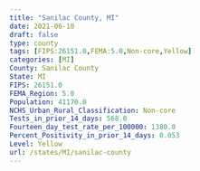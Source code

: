 ```yaml
---
title: "Sanilac County, MI"
date: 2021-06-10
draft: false
type: county
tags: [FIPS:26151.0,FEMA:5.0,Non-core,Yellow]
categories: [MI]
County: Sanilac County
State: MI
FIPS: 26151.0
FEMA_Region: 5.0
Population: 41170.0
NCHS_Urban_Rural_Classification: Non-core
Tests_in_prior_14_days: 568.0
Fourteen_day_test_rate_per_100000: 1380.0
Percent_Positivity_in_prior_14_days: 0.053
Level: Yellow
url: /states/MI/sanilac-county
---
```




